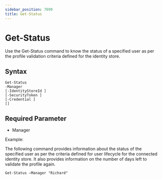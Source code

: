 ```yaml
---
sidebar_position: 7099
title: Get-Status
---
```


# Get-Status

Use the Get-Status command to know the status of a specified user as per the profile validation criteria defined for the identity store.

## Syntax

```
Get-Status  
-Manager   
[-IdentityStoreId ]  
[-SecurityToken ]  
[-Credential ]  
[]
```
## Required Parameter

* Manager

Example:

The following command provides information about the status of the specified user as per the criteria defined for user lifecycle for the connected identity store. It also provides information on the number of days left to validate the profile again.

```
Get-Status –Manager "Richard"
```